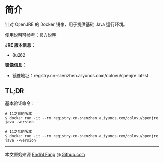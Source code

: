 # 简介

针对 OpenJRE 的 Docker 镜像，用于提供基础 Java 运行环境。

使用说明可参考：官方说明



**JRE 版本信息：**

- 8u262

**镜像信息：**

- 镜像地址：registry.cn-shenzhen.aliyuncs.com/colovu/openjre:latest

  

## **TL;DR**

基本验证命令：

```shell
# 11之前的版本
$ docker run -it --rm registry.cn-shenzhen.aliyuncs.com/colovu/openjre java -version

# 11之后的版本
$ docker run -it --rm registry.cn-shenzhen.aliyuncs.com/colovu/openjre java --version
```



----

本文原始来源 [Endial Fang](https://github.com/colovu) @ [Github.com](https://github.com)

